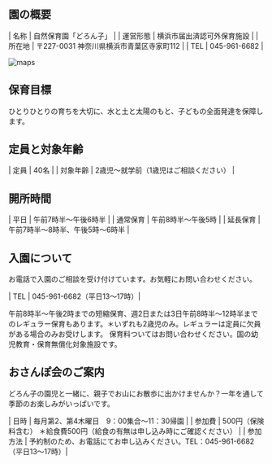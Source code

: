 ## 園の概要

| 名称  | 自然保育園「どろん子」 |
| 運営形態  | 横浜市届出済認可外保育施設 |
| 所在地 | 〒227-0031 神奈川県横浜市青葉区寺家町112 |
| TEL | 045-961-6682 |


![maps](https://www.google.com/maps/embed?pb=!1m18!1m12!1m3!1d3245.3378965266284!2d139.5073931155644!3d35.570050943668356!2m3!1f0!2f0!3f0!3m2!1i1024!2i768!4f13.1!3m3!1m2!1s0x6018f9ec8d5e9155%3A0x5eae125fc2c3e032!2z44CSMjI3LTAwMzEg56We5aWI5bed55yM5qiq5rWc5biC6Z2S6JGJ5Yy65a-65a6255S677yR77yR77yS!5e0!3m2!1sja!2sjp!4v1602396004366!5m2!1sja!2sjp)

## 保育目標

ひとりひとりの育ちを大切に、水と土と太陽のもと、子どもの全面発達を保障します。

## 定員と対象年齢

| 定員 | 40名 |
| 対象年齢 | 2歳児〜就学前（1歳児はご相談ください） |

## 開所時間

| 平日 | 午前7時半〜午後6時半 |
| 通常保育 | 午前8時半〜午後5時 |
| 延長保育 | 午前7時半〜8時半、午後5時〜6時半 |

## 入園について

お電話で入園のご相談を受け付けています。お気軽にお問い合わせください。

| TEL | 045-961-6682（平日13〜17時）|

午前8時半〜午後2時までの短縮保育、週2日または3日午前8時半〜12時半までのレギュラー保育もあります。＊いずれも2歳児のみ。レギュラーは定員に欠員がある場合のみお受けします。
保育料ついてはお問い合わせください。国の幼児教育・保育無償化対象施設です。

## おさんぽ会のご案内

どろん子の園児と一緒に、親子でお山にお散歩に出かけませんか？一年を通して季節のお楽しみがいっぱいです。

| 日時 | 毎月第2、第4木曜日　9：00集合〜11：30帰園 |
| 参加費 | 500円（保険料含む） ＊給食費500円（給食の有無は申し込み時にご確認ください） |
| 参加方法 | 予約制のため、お電話にてお申し込みください。TEL：045-961-6682（平日13〜17時）|
